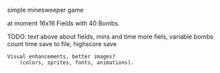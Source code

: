 simple minesweeper game

at moment 16x16 Fields with 40 Bombs.

TODO:
    text above about fields, mins and time
    more fiels, 
    variable bombs count
    time save to file, highscore save

    Visual enhancements, better images?
        (colors, sprites, fonts, animations).
